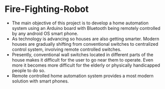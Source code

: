 # Fire-Fighting-Robot

* The main objective of this project is to develop a home automation system using an Arduino board with Bluetooth being remotely controlled by any android OS smart phone.
* As technology is advancing so houses are also getting smarter. Modern houses are gradually shifting from conventional switches to centralized control system, involving remote controlled switches.
* Presently, conventional wall switches located in different parts of the house makes it difficult for the user to go near them to operate. Even more it becomes more difficult for the elderly or physically handicapped people to do so.
* Remote controlled home automation system provides a most modern solution with smart phones.


